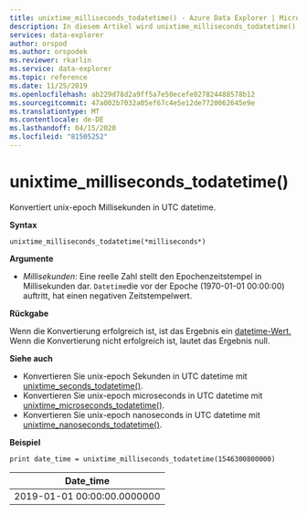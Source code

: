 ```yaml
---
title: unixtime_milliseconds_todatetime() - Azure Data Explorer | Microsoft Docs
description: In diesem Artikel wird unixtime_milliseconds_todatetime() in Azure Data Explorer beschrieben.
services: data-explorer
author: orspod
ms.author: orspodek
ms.reviewer: rkarlin
ms.service: data-explorer
ms.topic: reference
ms.date: 11/25/2019
ms.openlocfilehash: ab229d78d2a9ff5a7e50ecefe027824488578b12
ms.sourcegitcommit: 47a002b7032a05ef67c4e5e12de7720062645e9e
ms.translationtype: MT
ms.contentlocale: de-DE
ms.lasthandoff: 04/15/2020
ms.locfileid: "81505252"
---
```

# <a name="unixtime_milliseconds_todatetime"></a>unixtime_milliseconds_todatetime()

Konvertiert unix-epoch Millisekunden in UTC datetime.

**Syntax**

`unixtime_milliseconds_todatetime(*milliseconds*)`

**Argumente**

* *Millisekunden*: Eine reelle Zahl stellt den Epochenzeitstempel in Millisekunden dar. `Datetime`die vor der Epoche (1970-01-01 00:00:00) auftritt, hat einen negativen Zeitstempelwert.

**Rückgabe**

Wenn die Konvertierung erfolgreich ist, ist das Ergebnis ein [datetime-Wert.](./scalar-data-types/datetime.md) Wenn die Konvertierung nicht erfolgreich ist, lautet das Ergebnis null.

**Siehe auch**

* Konvertieren Sie unix-epoch Sekunden in UTC datetime mit [unixtime_seconds_todatetime()](unixtime-seconds-todatetimefunction.md).
* Konvertieren Sie unix-epoch microseconds in UTC datetime mit [unixtime_microseconds_todatetime()](unixtime-microseconds-todatetimefunction.md).
* Konvertieren Sie unix-epoch nanoseconds in UTC datetime mit [unixtime_nanoseconds_todatetime()](unixtime-nanoseconds-todatetimefunction.md).

**Beispiel**

```kusto
print date_time = unixtime_milliseconds_todatetime(1546300800000)
```

|Date_time|
|---|
|2019-01-01 00:00:00.0000000|